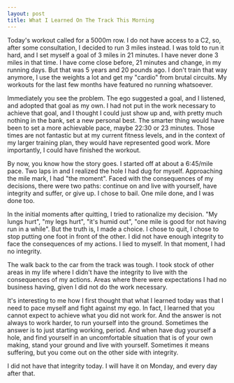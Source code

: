 ```yaml
---
layout: post
title: What I Learned On The Track This Morning
---
```

<p>Today's workout called for a 5000m row.  I do not have access to a C2, so, after some consultation, I decided to run 3 miles instead.  I was told to run it hard, and I set myself a goal of 3 miles in 21 minutes. I have never done 3 miles in that time. I have come close before, 21 minutes and change, in my running days. But that was 5 years and 20 pounds ago.  I don't train that way anymore, I use the weights a lot and get my "cardio" from brutal circuits. My workouts for the last few months have featured no running whatsoever.</p>

<p>Immediately you see the problem.  The ego suggested a goal, and I listened, and adopted that goal as my own. I had not put in the work necessary to achieve that goal, and I thought I could just show up and, with pretty much nothing in the bank, set a new personal best.  The smarter thing would have been to set a more achievable pace, maybe 22:30 or 23 minutes.  Those times are not fantastic but at my current fitness levels, and in the context of my larger training plan, they would have represented good work.  More importantly, I could have finished the workout.</p>

<p>By now, you know how the story goes.  I started off at about a 6:45/mile pace. Two laps in and I realized the hole I had dug for myself.  Approaching the mile mark, I had "the moment". Faced with the consequences of my decisions, there were two paths: continue on and live with yourself, have integrity and suffer, or give up.  I chose to bail.  One mile done, and I was done too.</p>

<p>In the initial moments after quitting, I tried to rationalize my decision. "My lungs hurt", "my legs hurt", "it's humid out", "one mile is good for not having run in a while".  But the truth is, I made a choice.  I chose to quit, I chose to stop putting one foot in front of the other. I did not have enough integrity to face the consequences of my actions. I lied to myself.  In that moment, I had no integrity.</p>

<p>The walk back to the car from the track was tough. I took stock of other areas in my life where I didn't have the integrity to live with the consequences of my actions.  Areas where there were expectations I had no business having, given I did not do the work necessary.</p>

<p>It's interesting to me how I first thought that what I learned today was that I need to pace myself and fight against my ego. In fact, I learned that you cannot expect to achieve what you did not work for.  And the answer is not always to work harder, to run yourself into the ground.  Sometimes the answer is to just starting working, period. And when have dug yourself a hole, and find yourself in an uncomfortable situation that is of your own making, stand your ground and live with yourself.  Sometimes it means suffering, but you come out on the other side with integrity.</p>

<p>I did not have that integrity today.  I will have it on Monday, and every day after that.</p>